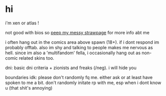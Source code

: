 # hi

i'm xen or atlas !

not good with bios so [peep my messy strawpage](https://soggysweetroll.straw.page) for more info abt me

i often hang out in the comics area above spawn (18+). if i dont respond im probably offtab. also im shy and talking to people makes me nervous as hell. since im also a 'multifandom' fella, i occasionally hang out as non-comic related skins too.

dni: basic dni criteria + zionists and freaks (/neg).
i will hide you

boundaries idk:
please don't randomly fq me. either ask or at least have spoken to me a bit. 
don't randomly initate rp with me, esp when i dont know u (that shit's annoying)
